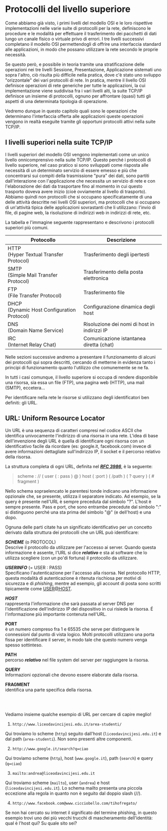 # Protocolli del livello superiore

Come abbiamo già visto, i primi livelli del modello OSI e le loro
rispettive implementazioni nelle varie suite di protocolli per la rete,
definiscono le procedure e le modalità per effettuare il trasferimento
dei pacchetti di dati lungo un canale fisico o virtuale privo di errori.
I tre livelli successivi completano il modello OSI permettendogli di
offrire una interfaccia standard alle applicazioni, in modo che possano
utilizzare la rete secondo le proprie necessità.

Se questo però, e possibile in teoria tramite una stratificazione delle
operazioni nei tre livelli Sessione, Presentazione, Applicazione
sistemati uno sopra l'altro, ciò risulta più difficile nella pratica,
dove c'è stato uno sviluppo "orizzontale" dei vari protocolli di rete.
In pratica, mentre il livello OSI definisce operazioni di rete generiche
per tutte le applicazioni, la cui implementazione viene suddivisa fra i
vari livelli alti, la suite TCP/IP definisce un insieme di protocolli,
ognuno per affrontare (quasi) tutti gli aspetti di una determinata
tipologia di operazione.

Vedremo dunque in questo capitolo quali sono le operazioni che
determinano l'interfaccia offerta alle applicazioni queste operazioni
vengono in realtà eseguite tramite gli opportuni protocolli attivi nella
suite TCP/IP.


## I livelli superiori nella suite TCP/IP

I livelli superiori del modello OSI vengono implementati come un unico
livello onnicomprensivo nella suite TCP/IP. Questo perché i protocolli
di livello superiore, nel caso pratico si sono sviluppati come risposta
alle necessità di un determinato servizio di essere emesso e più che
concentrarsi sui compiti della trasmissione "pura" dei dati, sono
partiti dall'interazione con l'applicazione che necessita un servizio di
rete e con l'elaborazione dei dati da trasportare fino al momento in cui
questo trasporto doveva avere inizio (cioè ovviamente al livello di
trasporto). Abbiamo quindi non protocolli che si occupano
specificatamente di una delle attività descritte nei livelli OSI
superiori, ma protocolli che si occupano di un'attività tipica delle
applicazioni sovrastanti che li utilizzano: l'invio di file, di pagine
web, la risoluzione di indirizzi web in indirizzi di rete, etc.

La tabella e l'immagine seguente rappresentano e descrivono i protocolli
superiori più comuni.


| Protocollo                                    | Descrizione                           |
|-----------------------------------------------|---------------------------------------|
| HTTP<br>(Hyper Textual Transfer Protocol)     | Trasferimento degli ipertesti         |
| SMTP<br>(Simple Mail Transfer Protocol)       | Trasferimento della posta elettronica |
| FTP<br>(File Transfer Protocol)               | Trasferimento file                    |
| DHCP<br>(Dynamic Host Configuration Protocol) | Configurazione dinamica degli host    |
| DNS<br>(Domain Name Service)                  | Risoluzione dei nomi di host in indirizzi IP |
| IRC<br>(Internet Relay Chat)                  | Comunicazione istantanea diretta (chat)      |


Nelle sezioni successive andremo a presentare il funzionamento di alcuni
dei protocolli qui sopra descritti, cercando di metterne in evidenza
tanto i principi di funzionamento quanto l'utilizzo che comunemente se
ne fa.

In tutti i casi comunque, il livello superiore si occupa di rendere
disponibile una risorsa, sia essa un file (FTP), una pagina web (HTTP),
una mail (SMTP), eccetera...

Per identificare nella rete le risorse si utilizzano degli
identificatori ben definiti: gli URL.


## URL: Uniform Resource Locator

Un URL è una sequenza di caratteri compresi nel codice ASCII che
identifica univocamente l'indirizzo di una risorsa in una rete. L'idea
di base dell'invenzione degli URL è quella di identificare ogni risorsa
con un identificativo facile da ricordare (es: google.it, facebook.com)
invece di avere informazioni dettagliate sull'indirizzo IP, il socket e
il percorso relativo della risorsa.

La struttura completa di ogni URL, definita nel [***RFC 3986***](https://tools.ietf.org/html/rfc3986), è la seguente:

>
> scheme : // ( user ( : pass ) @ ) host ( :port ) ( /path ) ( ? query ) ( # fragment )
>

Nello schema sopraelencato le parentesi tonde indicano una informazione
opzionale che, se presente, utilizza il separatore indicato. Ad esempio,
se la query è presente nell'URL è sempre preceduta dal simbolo "?".
L'host è sempre presente. Pass e port, che sono entrambe precedute dal
simbolo ":" si distinguono perché una sta prima del simbolo "@" (e
dell'host) e una dopo.

Ognuna delle parti citate ha un significato identificativo per un
concetto derivato dalla struttura dei protocolli che un URL può
identificare:

***SCHEME*** (o PROTOCOL)<br>
Descrive il protocollo da utilizzare per
l'accesso ai server. Quando questa informazione
è assente, l'URL si dice ***relativo*** e sta al
software che lo utilizza scegliere (con un po'di fortuna) il protocollo da utilizzare.

***USERINFO*** (= USER : PASS) <br>
Specificano l'autenticazione per l'accesso alla risorsa. 
Nel protocollo HTTP, questa modalità di  autenticazione è ritenuta rischiosa per motivi di sicurezza e di *phishing*, mentre ad esempio, 
gli account di posta sono scritti tipicamente come <USER@HOST>.

***HOST*** <br>
rappresenta l'informazione che sarà passata al server DNS per l'identificazione dell'indirizzo 
IP del dispositivo in cui risiede la risorsa. É l'informazione più importante contenuta nell'URL.

**PORT** <br>
è un numero compreso fra 1 e 65535 che serve per distinguere le connessioni dal punto di vista logico. 
Molti protocolli utilizzano una porta fissa per identificare il server, in modo tale che questo numero venga spesso sottinteso.

**PATH** <br>
percorso ***relativo*** nel file system del server per raggiungere la risorsa.

**QUERY** <br>
Informazioni opzionali che devono essere elaborate dalla risorsa.

**FRAGMENT** <br>
identifica una parte specifica della risorsa.

<br>
<br>

Vediamo insieme qualche esempio di URL per cercare di capire meglio!

1) `http://www.liceodavincijesi.edu.it/area-studenti/`

Qui troviamo lo scheme (`http`) seguito dall'host (`liceodavincijesi.edu.it`) e dal path (`area-studenti`). 
Non sono presenti altre componenti.


2) `http://www.google.it/search?q=ciao`

Qui troviamo scheme (`http`), host (`www.google.it`), path (`search`) e query (`q=ciao`)


3) `mailto:andrea@liceodavincijesi.edu.it`

Qui troviamo scheme (`mailto`), user (`andrea`) e host (`liceodavincijesi.edu.it`). 
Lo schema mailto presenta una piccola eccezione alla regola in quanto non è seguito dal doppio slash (//).

4) `http://www.facebook.com@www.cicciobello.com/tihofregato/`

Se non hai cercato su internet il significato del termine phishing, in
questo esempio trovi uno dei più vecchi trucchi di mascheramento
dell'identità: qual è l'host qui? Su quale sito sei?

<br>
<br>

